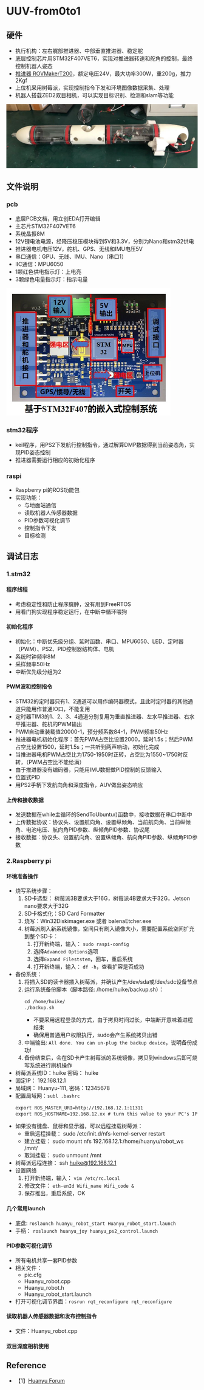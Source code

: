 # UUV-from0to1

## 硬件
- 执行机构：左右艉部推进器、中部垂直推进器、稳定舵
- 底层控制芯片用STM32F407VET6，实现对推进器转速和舵角的控制，最终控制机器人姿态
- [推进器 ROVMakerT200](https://item.taobao.com/item.htm?spm=a1z10.3-c-s.w4002-24333018520.56.fd497b12fuX3O7&id=651658155786)，额定电压24V，最大功率300W，重200g，推力2Kgf
- 上位机采用树莓派，实现控制指令下发和环境图像数据采集、处理
- 机器人搭载ZED2双目相机，可以实现目标识别、检测和slam等功能  

![image](https://github.com/Yunga-Wu/UUV-from0to1/blob/main/img/%E5%B0%8F%E5%9E%8BAUV%E8%A3%85%E9%85%8D%E5%9B%BE.jpg)

## 文件说明

### pcb
- 底层PCB文档，用立创EDA打开编辑
- 主芯片STM32F407VET6
- 系统晶振8M
- 12V锂电池电源，经降压稳压模块得到5V和3.3V，分别为Nano和stm32供电
- 推进器电机电压12V，舵机、GPS、无线和IMU电压5V
- 串口通信：GPU、无线、IMU、Nano（串口1）
- IIC通信：MPU6050
- 1颗红色供电指示灯：上电亮
- 3颗绿色电量指示灯：指示电量

![image](https://github.com/Yunga-Wu/UUV-from0to1/blob/main/img/pcb.jpg)

### stm32程序
- keil程序，用PS2下发航行控制指令，通过解算DMP数据得到当前姿态角，实现PID姿态控制
- 推进器需要运行相应的初始化程序

### raspi
- Raspberry pi的ROS功能包
- 实现功能：
   - 与地面站通信
   - 读取机器人传感器数据
   - PID参数可视化调节
   - 控制指令下发
   - 目标检测

## 调试日志
### 1.stm32
#### 程序线程
- 考虑稳定性和防止程序臃肿，没有用到FreeRTOS
- 用看门狗实现程序稳定运行，在中断中循环喂狗
#### 初始化程序
- 初始化：中断优先级分组、延时函数、串口、MPU6050、LED、定时器（PWM）、PS2、PID控制器结构体、电机
- 系统时钟频率8M
- 采样频率50Hz
- 中断优先级分组为2
#### PWM波和控制指令
- STM32的定时器只有1、2通道可以用作编码器模式，且此时定时器的其他通道只能用作普通IO口，不能复用
- 定时器TIM3的1、2、3、4通道分别复用为垂直推进器、左水平推进器、右水平推进器、舵机的PWM输出
- PWM自动重装载值20000-1，预分频系数84-1，PWM频率50Hz
- 推进器电机初始化程序：首先PWM占空比设置2000，延时1.5s；然后PWM占空比设置1500，延时1.5s；一共听到两声响动，初始化完成
- 当推进器电机PWM占空比为1750-1950时正转，占空比为1550~1750时反转，（PWM占空比不能给满）
- 由于推进器没有编码器，只能用IMU数据做PID控制的反馈输入
- 位置式PID
- 用PS2手柄下发航向角和深度指令，AUV做出姿态响应
#### 上传和接收数据
- 发送数据在while主循环的SendToUbuntu()函数中，接收数据在串口中断中
- 上传数据协议：协议头、设置航向角、设置纵倾角、当前航向角、当前纵倾角、电池电压、航向角PID参数、纵倾角PID参数、协议尾
- 接收数据：协议头、设置航向角、设置纵倾角、航向角PID参数、纵倾角PID参数

### 2.Raspberry pi
#### 环境准备操作
- 烧写系统步骤：
   1. SD卡选型： 树莓派3B要求大于16G，树莓派4B要求大于32G，Jetson nano要求大于32G
   2. SD卡格式化：SD Card Formatter
   3. 烧写：Win32Diskimager.exe 或者 balenaEtcher.exe
   4. 树莓派刷入新系统镜像，空间只有刷入镜像大小，需要配置系统空间扩充到整个SD卡：
      1. 打开新终端，输入： `sudo raspi-config`
      2. 选择`Advanced Options`选项
      3. 选择`Expand Fileststem`，回车，重启系统
      4. 打开新终端，输入： `df -h`，查看扩容是否成功
- 备份系统：
   1. 将插入SD的读卡器插入树莓派，并确认产生/dev/sda或/dev/sdc设备节点
   2. 运行系统备份脚本（脚本路径: /home/huike/backup.sh）：
      ```
      cd /home/huike/
      ./backup.sh
      ```
      - 不要采用远程登录的方式，由于拷贝时间过长，中端断开意味着进程结束
      - 确保用普通用户权限执行，sudo会产生系统拷贝出错
   3. 中端输出: `All done. You can un-plug the backup device`，说明备份成功!
   4. 备份结束后，会在SD卡产生树莓派的系统镜像，拷贝到windows后即可烧写系统进行刷机操作
- 树莓派系统ID：huike 密码： huike
- 固定IP： 192.168.12.1
- 局域网： Huanyu-111, 密码：12345678
- 配置局域网：`subl .bashrc`
   ```
   export ROS_MASTER_URI=http://192.168.12.1:11311
   export ROS_HOSTNAME=192.168.12.xx # turn this value to your PC's IP
   ```
- 如果没有键盘、鼠标和显示器，可以远程挂载树莓派：
   - 重启远程挂载： sudo /etc/init.d/nfs-kernel-server restart
   - 建立挂载： sudo mount nfs 192.168.12.1:/home/huanyu/robot_ws /mnt/
   - 取消挂载： sudo unmount /mnt
- 树莓派远程连接： ssh huike@192.168.12.1
- 设置网络
   1. 打开新终端，输入： `vim /etc/rc.local`
   2. 修改文件： `eth-enId Wifi_name Wifi_code &`
   3. 保存推出，重启系统，OK
#### 几个常用launch
- 底盘: `roslaunch huanyu_robot_start Huanyu_robot_start.launch`
- 手柄： `roslaunch huanyu_joy huanyu_ps2_control.launch`
#### PID参数可视化调节
- 所有电机共享一套PID参数
- 相关文件：
   - pic.cfg
   - Huanyu_robot.cpp
   - Huanyu_robot.h
   - Huanyu_robot_start.launch
- 打开可视化调节界面：`rosrun rqt_reconfigure rqt_reconfigure`
#### 读取机器人传感器数据和发布控制指令
- 文件：Huanyu_robot.cpp

#### 双目深度相机使用

## Reference
- 【1】[Huanyu Forum](http://huanyu-robot.uicp.hk/)
